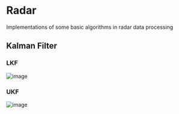 # Radar
Implementations of some basic algorithms in radar data processing
## Kalman Filter
  ### LKF
  ![image](https://github.com/jeffrey-antoine/Radar/blob/master/LKF.png)
  ### UKF
  ![image](https://github.com/jeffrey-antoine/Radar/blob/master/LKF.png)

